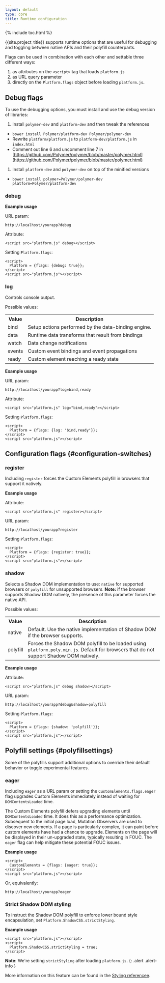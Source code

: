 ```yaml
---
layout: default
type: core
title: Runtime configuration
---
```


{% include toc.html %}

{{site.project_title}} supports runtime options that are useful for debugging
and toggling between native APIs and their polyfill counterparts.

Flags can be used in combination with each other and settable three different ways:

1. as attributes on the `<script>` tag that loads `platform.js`
2. as URL query parameter
3. directly on the `Platform.flags` object before loading `platform.js`. 

## Debug flags

To use the debugging options, you must install and use the debug version of libraries:

1. Install `polymer-dev` and `platform-dev` and then tweak the references
  - `bower install Polymer/platform-dev Polymer/polymer-dev`
  - Rewrite `platform/platform.js` to `platform-dev/platform.js` in `index.html`
  - Comment out line 6 and uncomment line 7 in [https://github.com/Polymer/polymer/blob/master/polymer.html](https://github.com/Polymer/polymer/blob/master/polymer.html)
1. Install `platform-dev` and `polymer-dev` on top of the minified versions
  - `bower install polymer=Polymer/polymer-dev platform=Polymer/platform-dev`

### debug

**Example usage**

URL param:

    http://localhost/yourapp?debug

Attribute:

    <script src="platform.js" debug></script>

Setting `Platform.flags`:

    <script>
      Platform = {flags: {debug: true}};
    </script>
    <script src="platform.js"></script>

### log

Controls console output.

Possible values:

<table class="table">
  <tr>
    <th>Value</th><th>Description</th>
  </tr>
  <tr>
    <td>bind</td><td>Setup actions performed by the data-binding engine.</td>
  </tr>
  <tr>
    <td>data</td><td>Runtime data transforms that result from bindings</td>
  </tr>
  <tr>
    <td>watch</td><td>Data change notifications</td>
  </tr>
  <tr>
    <td>events</td><td>Custom event bindings and event propagations</td>
  </tr>
  <tr>
    <td>ready</td><td>Custom element reaching a ready state</td>
  </tr>
</table>

**Example usage**

URL param:

    http://localhost/yourapp?log=bind,ready

Attribute:

    <script src="platform.js" log="bind,ready"></script>

Setting `Platform.flags`:

    <script>
      Platform = {flags: {log: 'bind,ready'}};
    </script>
    <script src="platform.js"></script>

## Configuration flags {#configuration-switches}

### register

Including `register` forces the Custom Elements polyfill in browsers that support it natively.

**Example usage**

Attribute:

    <script src="platform.js" register></script>

URL param:

    http://localhost/yourapp?register

Setting `Platform.flags`:

    <script>
      Platform = {flags: {register: true}};
    </script>
    <script src="platform.js"></script>

### shadow

Selects a Shadow DOM implementation to use: `native` for supported browsers or `polyfill`
for unsupported browsers. **Note:** if the browser supports Shadow DOM natively, the presence
of this parameter forces the native API.

Possible values:

<table class="table">
  <tr>
    <th>Value</th><th>Description</th>
  </tr>
  <tr>
    <td>native</td><td>Default. Use the native implementation of Shadow DOM if the browser supports.</td>
  </tr>
  <tr>
    <td>polyfill</td><td>Forces the Shadow DOM polyfill to be loaded using <code>platform.poly.min.js</code>. Default for browsers that do not support Shadow DOM natively.</td>
  </tr>
</table>

**Example usage**

Attribute:

    <script src="platform.js" debug shadow></script>

URL param:

    http://localhost/yourapp?debug&shadow=polyfill

Setting `Platform.flags`:

    <script>
      Platform = {flags: {shadow: 'polyfill'}};
    </script>
    <script src="platform.js"></script>

## Polyfill settings {#polyfillsettings}

Some of the polyfills support additional options to override their default behavior
or toggle experimental features.

### eager

Including `eager` as a URL param or setting the `CustomElements.flags.eager` flag
upgrades Custom Elements immediately instead of waiting for `DOMContentsLoaded` time.

The Custom Elements polyfill defers upgrading elements until `DOMContentsLoaded` time. It does this as a performance optimization. Subsequent to the initial page load, Mutation Observers are used to discover new elements. If a page is particularly complex, it can paint before custom elements have
had a chance to upgrade. Elements on the page will be displayed in their un-upgraded state, typically
resulting in FOUC. The `eager` flag can help mitigate these potential FOUC issues.

**Example usage**

    <script>
      CustomElements = {flags: {eager: true}};
    </script>
    <script src="platform.js"></script>

Or, equivalently:

    http://localhost/yourapp?eager

### Strict Shadow DOM styling

To instruct the Shadow DOM polyfill to enforce lower bound style encapsulation,
set `Platform.ShadowCSS.strictStyling`.

**Example usage**

    <script src="platform.js"></script>
    <script>
      Platform.ShadowCSS.strictStyling = true;
    </script>

**Note:** We're setting `strictStyling` after loading `platform.js`.
{: .alert .alert-info }

More information on this feature can be found in the [Styling referencee](docs/polymer/styling.html#strictstyling).

<!--
## eval

When `true`, component scripts are executed with `eval` instead of script tag injection. Default is `false`.

Example:

    <script src="platform.js" eval="true"></script>

  or

    http://localhost/polymer/toolkit-ui/getting_started/?eval

-->